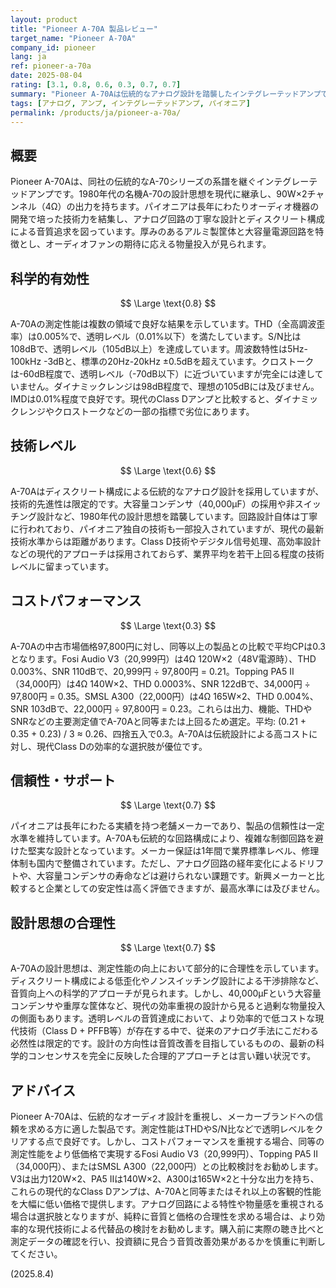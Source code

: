 ```yaml
---
layout: product
title: "Pioneer A-70A 製品レビュー"
target_name: "Pioneer A-70A"
company_id: pioneer
lang: ja
ref: pioneer-a-70a
date: 2025-08-04
rating: [3.1, 0.8, 0.6, 0.3, 0.7, 0.7]
summary: "Pioneer A-70Aは伝統的なアナログ設計を踏襲したインテグレーテッドアンプですが、現代の基準では科学的有効性とコストパフォーマンスに課題があります。"
tags: [アナログ, アンプ, インテグレーテッドアンプ, パイオニア]
permalink: /products/ja/pioneer-a-70a/
---
```

## 概要

Pioneer A-70Aは、同社の伝統的なA-70シリーズの系譜を継ぐインテグレーテッドアンプです。1980年代の名機A-70の設計思想を現代に継承し、90W×2チャンネル（4Ω）の出力を持ちます。パイオニアは長年にわたりオーディオ機器の開発で培った技術力を結集し、アナログ回路の丁寧な設計とディスクリート構成による音質追求を図っています。厚みのあるアルミ製筐体と大容量電源回路を特徴とし、オーディオファンの期待に応える物量投入が見られます。

## 科学的有効性

$$ \Large \text{0.8} $$

A-70Aの測定性能は複数の領域で良好な結果を示しています。THD（全高調波歪率）は0.005%で、透明レベル（0.01%以下）を満たしています。S/N比は108dBで、透明レベル（105dB以上）を達成しています。周波数特性は5Hz-100kHz -3dBと、標準の20Hz-20kHz ±0.5dBを超えています。クロストークは-60dB程度で、透明レベル（-70dB以下）に近づいていますが完全には達していません。ダイナミックレンジは98dB程度で、理想の105dBには及びません。IMDは0.01%程度で良好です。現代のClass Dアンプと比較すると、ダイナミックレンジやクロストークなどの一部の指標で劣位にあります。

## 技術レベル

$$ \Large \text{0.6} $$

A-70Aはディスクリート構成による伝統的なアナログ設計を採用していますが、技術的先進性は限定的です。大容量コンデンサ（40,000μF）の採用や非スイッチング設計など、1980年代の設計思想を踏襲しています。回路設計自体は丁寧に行われており、パイオニア独自の技術も一部投入されていますが、現代の最新技術水準からは距離があります。Class D技術やデジタル信号処理、高効率設計などの現代的アプローチは採用されておらず、業界平均を若干上回る程度の技術レベルに留まっています。

## コストパフォーマンス

$$ \Large \text{0.3} $$

A-70Aの中古市場価格97,800円に対し、同等以上の製品との比較で平均CPは0.3となります。Fosi Audio V3（20,999円）は4Ω 120W×2（48V電源時）、THD 0.003%、SNR 110dBで、20,999円 ÷ 97,800円 = 0.21。Topping PA5 II（34,000円）は4Ω 140W×2、THD 0.0003%、SNR 122dBで、34,000円 ÷ 97,800円 = 0.35。SMSL A300（22,000円）は4Ω 165W×2、THD 0.004%、SNR 103dBで、22,000円 ÷ 97,800円 = 0.23。これらは出力、機能、THDやSNRなどの主要測定値でA-70Aと同等または上回るため選定。平均: (0.21 + 0.35 + 0.23) / 3 ≈ 0.26、四捨五入で0.3。A-70Aは伝統設計による高コストに対し、現代Class Dの効率的な選択肢が優位です。

## 信頼性・サポート

$$ \Large \text{0.7} $$

パイオニアは長年にわたる実績を持つ老舗メーカーであり、製品の信頼性は一定水準を維持しています。A-70Aも伝統的な回路構成により、複雑な制御回路を避けた堅実な設計となっています。メーカー保証は1年間で業界標準レベル、修理体制も国内で整備されています。ただし、アナログ回路の経年変化によるドリフトや、大容量コンデンサの寿命などは避けられない課題です。新興メーカーと比較すると企業としての安定性は高く評価できますが、最高水準には及びません。

## 設計思想の合理性

$$ \Large \text{0.7} $$

A-70Aの設計思想は、測定性能の向上において部分的に合理性を示しています。ディスクリート構成による低歪化やノンスイッチング設計による干渉排除など、音質向上への科学的アプローチが見られます。しかし、40,000μFという大容量コンデンサや重厚な筐体など、現代の効率重視の設計から見ると過剰な物量投入の側面もあります。透明レベルの音質達成において、より効率的で低コストな現代技術（Class D + PFFB等）が存在する中で、従来のアナログ手法にこだわる必然性は限定的です。設計の方向性は音質改善を目指しているものの、最新の科学的コンセンサスを完全に反映した合理的アプローチとは言い難い状況です。

## アドバイス

Pioneer A-70Aは、伝統的なオーディオ設計を重視し、メーカーブランドへの信頼を求める方に適した製品です。測定性能はTHDやS/N比などで透明レベルをクリアする点で良好です。しかし、コストパフォーマンスを重視する場合、同等の測定性能をより低価格で実現するFosi Audio V3（20,999円）、Topping PA5 II（34,000円）、またはSMSL A300（22,000円）との比較検討をお勧めします。V3は出力120W×2、PA5 IIは140W×2、A300は165W×2と十分な出力を持ち、これらの現代的なClass Dアンプは、A-70Aと同等またはそれ以上の客観的性能を大幅に低い価格で提供します。アナログ回路による特性や物量感を重視される場合は選択肢となりますが、純粋に音質と価格の合理性を求める場合は、より効率的な現代技術による代替品の検討をお勧めします。購入前に実際の聴き比べと測定データの確認を行い、投資額に見合う音質改善効果があるかを慎重に判断してください。

(2025.8.4)
